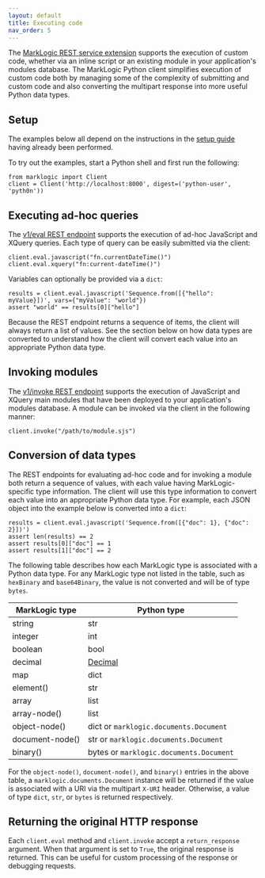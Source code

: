 ```yaml
---
layout: default
title: Executing code
nav_order: 5
---
```


The [MarkLogic REST service extension](https://docs.marklogic.com/REST/client/service-extension) supports the
execution of custom code, whether via an inline script or an existing module in your application's modules database. 
The MarkLogic Python client simplifies execution of custom code both by managing some of the complexity of submitting
and custom code and also converting the multipart response into more useful Python data types.

## Setup

The examples below all depend on the instructions in the [setup guide](example-setup.md) having already been performed.

To try out the examples, start a Python shell and first run the following:

```
from marklogic import Client
client = Client('http://localhost:8000', digest=('python-user', 'pyth0n'))
```

## Executing ad-hoc queries

The [v1/eval REST endpoint](https://docs.marklogic.com/REST/POST/v1/eval) supports the execution of ad-hoc JavaScript 
and XQuery queries. Each type of query can be easily submitted via the client:

```
client.eval.javascript("fn.currentDateTime()")
client.eval.xquery("fn:current-dateTime()")
```

Variables can optionally be provided via a `dict`:

```
results = client.eval.javascript('Sequence.from([{"hello": myValue}])', vars={"myValue": "world"})
assert "world" == results[0]["hello"]
```

Because the REST endpoint returns a sequence of items, the client will always return a list of values. See the section
below on how data types are converted to understand how the client will convert each value into an appropriate Python
data type.

## Invoking modules

The [v1/invoke REST endpoint](https://docs.marklogic.com/REST/POST/v1/invoke) supports the execution of JavaScript
and XQuery main modules that have been deployed to your application's modules database. A module can be invoked via
the client in the following manner:

```
client.invoke("/path/to/module.sjs")
```


## Conversion of data types

The REST endpoints for evaluating ad-hoc code and for invoking a module both return a sequence of values, with each 
value having MarkLogic-specific type information. The client will use this type information to convert each value into
an appropriate Python data type. For example, each JSON object into the example below is converted into a `dict`:

```
results = client.eval.javascript('Sequence.from([{"doc": 1}, {"doc": 2}])')
assert len(results) == 2
assert results[0]["doc"] == 1
assert results[1]["doc"] == 2
```

The following table describes how each MarkLogic type is associated with a Python data type. For any 
MarkLogic type not listed in the table, such as `hexBinary` and `base64Binary`, the value is not converted and will be 
of type `bytes`. 

| MarkLogic type | Python type | 
| --- | --- |
| string | str |
| integer | int |
| boolean | bool |
| decimal | [Decimal](https://docs.python.org/3/library/decimal.html) |
| map | dict |
| element() | str |
| array | list |
| array-node() | list |
| object-node() | dict or `marklogic.documents.Document` |
| document-node() | str or `marklogic.documents.Document` |
| binary() | bytes or `marklogic.documents.Document` | 

For the `object-node()`, `document-node()`, and `binary()` entries in the above table, a 
`marklogic.documents.Document` instance will be returned if the value is associated with a URI via 
the multipart `X-URI` header. Otherwise, a value of type `dict`, `str`, or `bytes` is returned respectively.

## Returning the original HTTP response

Each `client.eval` method and `client.invoke` accept a `return_response` argument. When that
argument is set to `True`, the original response is returned. This can be useful for custom
processing of the response or debugging requests.
